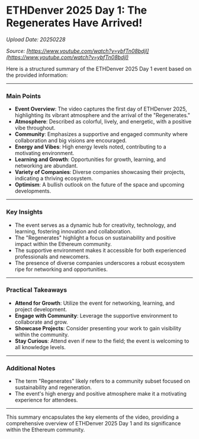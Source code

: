 # ETHDenver 2025 Day 1: The Regenerates Have Arrived!

*Upload Date: 20250228*

*Source: [https://www.youtube.com/watch?v=ybfTn08bdjI](https://www.youtube.com/watch?v=ybfTn08bdjI)*

Here is a structured summary of the ETHDenver 2025 Day 1 event based on the provided information:

---

### **Main Points**
- **Event Overview**: The video captures the first day of ETHDenver 2025, highlighting its vibrant atmosphere and the arrival of the "Regenerates."
- **Atmosphere**: Described as colorful, lively, and energetic, with a positive vibe throughout.
- **Community**: Emphasizes a supportive and engaged community where collaboration and big visions are encouraged.
- **Energy and Vibes**: High energy levels noted, contributing to a motivating environment.
- **Learning and Growth**: Opportunities for growth, learning, and networking are abundant.
- **Variety of Companies**: Diverse companies showcasing their projects, indicating a thriving ecosystem.
- **Optimism**: A bullish outlook on the future of the space and upcoming developments.

---

### **Key Insights**
- The event serves as a dynamic hub for creativity, technology, and learning, fostering innovation and collaboration.
- The "Regenerates" highlight a focus on sustainability and positive impact within the Ethereum community.
- The supportive environment makes it accessible for both experienced professionals and newcomers.
- The presence of diverse companies underscores a robust ecosystem ripe for networking and opportunities.

---

### **Practical Takeaways**
- **Attend for Growth**: Utilize the event for networking, learning, and project development.
- **Engage with Community**: Leverage the supportive environment to collaborate and grow.
- **Showcase Projects**: Consider presenting your work to gain visibility within the community.
- **Stay Curious**: Attend even if new to the field; the event is welcoming to all knowledge levels.

---

### **Additional Notes**
- The term "Regenerates" likely refers to a community subset focused on sustainability and regeneration.
- The event's high energy and positive atmosphere make it a motivating experience for attendees.

---

This summary encapsulates the key elements of the video, providing a comprehensive overview of ETHDenver 2025 Day 1 and its significance within the Ethereum community.
